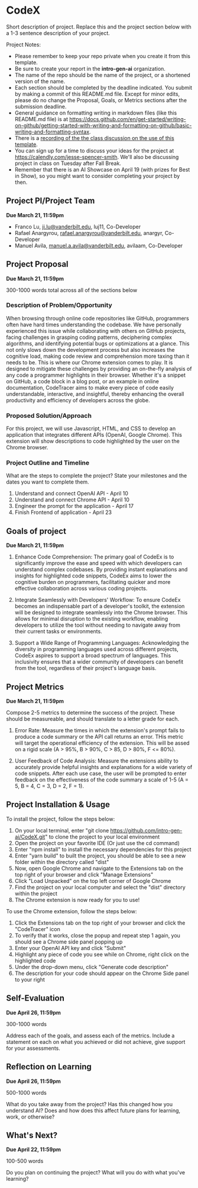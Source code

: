 # CodeX
Short description of project. Replace this and the project section below with a 1-3 sentence description of your project. 

Project Notes:

- Please remember to keep your repo private when you create it from this template.
- Be sure to create your report in the **intro-gen-ai** organization. 
- The name of the repo should be the name of the project, or a shortened version of the name.
- Each section should be completed by the deadline indicated. You submit by making a commit of this README.md file. Except for minor edits, please do no change the Proposal, Goals, or Metrics sections after the submission deadline.
- General guidance on formatting writing in markdown files (like this README.md file) is at https://docs.github.com/en/get-started/writing-on-github/getting-started-with-writing-and-formatting-on-github/basic-writing-and-formatting-syntax.
- There is a [recording of the the class discussion on the use of this template](https://vanderbilt.zoom.us/rec/share/RjihScz0Ti7RId0KMj7GWBc8XueS571_JnFqDQwli0AuKLsgaau0j_RcphBjwYtV.HP10ROf2TwPUn6TA?startTime=1697553005000).
- You can sign up for a time to discuss your ideas for the project at https://calendly.com/jesse-spencer-smith. We'll also be discussing project in class on Tuesday after Fall Break.
- Remember that there is an AI Showcase on April 19 (with prizes for Best in Show), so you might want to consider completing your project by then. 

## Project PI/Project Team 
**Due March 21, 11:59pm**

- Franco Lu, ji.lu@vanderbilt.edu, luj11, Co-Developer
- Rafael Anargyrou, rafael.anargyrou@vanderbilt.edu, anargyr, Co-Developer
- Manuel Avila, manuel.a.avila@vanderbilt.edu, avilaam, Co-Developer

## Project Proposal 
**Due March 21, 11:59pm**

300-1000 words total across all of the sections below

### Description of Problem/Opportunity

When browsing through online code repositories like GitHub, programmers often have hard times understanding the codebase. We have personally experienced this issue while collaborating with others on GitHub projects, facing challenges in grasping coding patterns, deciphering complex algorithms, and identifying potential bugs or optimizations at a glance. This not only slows down the development process but also increases the cognitive load, making code review and comprehension more taxing than it needs to be. This is where our Chrome extension comes to play. It is designed to mitigate these challenges by providing an on-the-fly analysis of any code a programmer highlights in their browser. Whether it's a snippet on GitHub, a code block in a blog post, or an example in online documentation, CodeTracer aims to make every piece of code easily understandable, interactive, and insightful, thereby enhancing the overall productivity and efficiency of developers across the globe.

### Proposed Solution/Approach

For this project, we will use Javascript, HTML, and CSS to develop an application that integrates different APIs (OpenAI, Google Chrome). This extension will show descriptions to code highlighted by the user on the Chrome browser.

### Project Outline and Timeline
What are the steps to complete the project? State your milestones and the dates you want to complete them. 
1. Understand and connect OpenAI API - April 10
2. Understand and connect Chrome API - April 10
3. Engineer the prompt for the application - April 17
5. Finish Frontend of application - April 23

## Goals of project 
**Due March 21, 11:59pm**

1. Enhance Code Comprehension: The primary goal of CodeEx is to significantly improve the ease and speed with which developers can understand complex codebases. By providing instant explanations and insights for highlighted code snippets, CodeEx aims to lower the cognitive burden on programmers, facilitating quicker and more effective collaboration across various coding projects.

2. Integrate Seamlessly with Developers' Workflow: To ensure CodeEx becomes an indispensable part of a developer's toolkit, the extension will be designed to integrate seamlessly into the Chrome browser. This allows for minimal disruption to the existing workflow, enabling developers to utilize the tool without needing to navigate away from their current tasks or environments.

3. Support a Wide Range of Programming Languages: Acknowledging the diversity in programming languages used across different projects, CodeEx aspires to support a broad spectrum of languages. This inclusivity ensures that a wider community of developers can benefit from the tool, regardless of their project's language basis.

## Project Metrics 
**Due March 21, 11:59pm**

Compose 2-5 metrics to determine the success of the project. These should be measureable, and should translate to a letter grade for each. 

1. Error Rate: Measure the times in which the extension's prompt fails to produce a code summary  or the API call returns an error. THis metric will target the operational efficiency of the extension. This will be assed on a rigid scale (A > 95%, B > 90%, C > 85, D > 80%, F <= 80%).

2. User Feedback of Code Analysis: Measure the extensions ability to accurately provide helpful insights and explanations for a wide variety of code snippets. After each use case, the user will be prompted to enter feedback on the effectiveness of the code summary a scale of 1-5 (A = 5, B = 4, C = 3, D = 2, F = 1).

## Project Installation & Usage
To install the project, follow the steps below:
1. On your local terminal, enter "git clone https://github.com/intro-gen-ai/CodeX.git" to clone the project to your local environment
2. Open the project on your favorite IDE (Or just use the cd command)
3. Enter "npm install" to install the necessary dependencies for this project
4. Enter "yarn build" to built the project, you should be able to see a new folder within the directory called "dist"
5. Now, open Google Chrome and navigate to the Extensions tab on the top right of your browser and click "Manage Extensions"
6. Click "Load Unpacked" on the top left corner of Google Chrome
7. Find the project on your local computer and select the "dist" directory within the project
8. The Chrome extension is now ready for you to use!

To use the Chrome extension, follow the steps below:
1. Click the Extensions tab on the top right of your browser and click the "CodeTracer" icon
2. To verify that it works, close the popup and repeat step 1 again, you should see a Chrome side panel popping up
3. Enter your OpenAI API key and click "Submit"
4. Highlight any piece of code you see while on Chrome, right click on the highlighted code
5. Under the drop-down menu, click "Generate code description"
6. The description for your code should appear on the Chrome Side panel to your right

## Self-Evaluation
**Due April 26, 11:59pm**

300-1000 words

Address each of the goals, and assess each of the metrics. Include a statement on each on what you achieved or did not achieve, give support for your assessments.

## Reflection on Learning
**Due April 26, 11:59pm**

500-1000 words

What do you take away from the project? Has this changed how you understand AI? Does and how does this affect future plans for learning, work, or otherwise?

## What's Next?
**Due April 22, 11:59pm**

100-500 words

Do you plan on continuing the project? What will you do with what you've learning?
